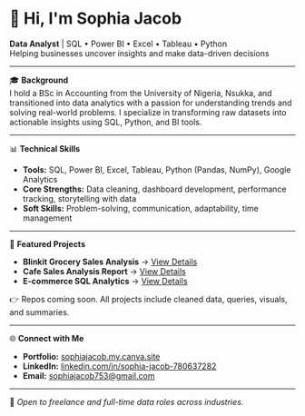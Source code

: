 # 👋 Hi, I'm Sophia Jacob

**Data Analyst** | SQL • Power BI • Excel • Tableau • Python  
Helping businesses uncover insights and make data-driven decisions

---

🎓 **Background**  
I hold a BSc in Accounting from the University of Nigeria, Nsukka, and transitioned into data analytics with a passion for understanding trends and solving real-world problems. I specialize in transforming raw datasets into actionable insights using SQL, Python, and BI tools.

---

📊 **Technical Skills**  
- **Tools:** SQL, Power BI, Excel, Tableau, Python (Pandas, NumPy), Google Analytics  
- **Core Strengths:** Data cleaning, dashboard development, performance tracking, storytelling with data  
- **Soft Skills:** Problem-solving, communication, adaptability, time management

---

📁 **Featured Projects**
- **Blinkit Grocery Sales Analysis** → [View Details](#)  
- **Cafe Sales Analysis Report** → [View Details](#)  
- **E-commerce SQL Analytics** → [View Details](#)

👉 Repos coming soon. All projects include cleaned data, queries, visuals, and summaries.

---

🌐 **Connect with Me**
- **Portfolio:** [sophiajacob.my.canva.site](https://sophiajacob.my.canva.site)  
- **LinkedIn:** [linkedin.com/in/sophia-jacob-780637282](https://linkedin.com/in/sophia-jacob-780637282)  
- **Email:** sophiajacob753@gmail.com

---

📌 *Open to freelance and full-time data roles across industries.*  
